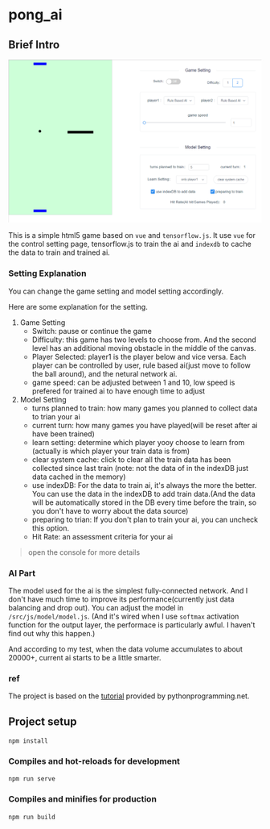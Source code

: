 # pong_ai

## Brief Intro

![snapshot](https://github.com/1813927768/pong_ai/blob/master/%E6%8D%95%E8%8E%B7.PNG?raw=true)

This is a simple html5 game based on `vue` and `tensorflow.js`. It use  `vue` for the control setting page, tensorflow.js to train the ai and `indexdb` to cache the data to train and trained ai.

### Setting Explanation

You can change the game setting and model setting accordingly. 

Here are some explanation for the setting.
1. Game Setting
    - Switch: pause or continue the game
    - Difficulty: this game has two levels to choose from. And the second level has an additional moving obstacle in the middle of the canvas.
    - Player Selected: player1 is the player below and vice versa. Each player can be controlled by user, rule based ai(just move to follow the ball around), and the netural network ai.
    - game speed: can be adjusted between 1 and 10, low speed is prefered for trained ai to have enough time to adjust
2. Model Setting
    - turns planned to train: how many games you planned to collect data to trian your ai
    - current turn: how many games you have played(will be reset after ai have been trained)
    - learn setting: determine which player yooy choose to learn from (actually is which player your train data is from)
    - clear system cache: click to clear all the train data has been collected since last train (note: not the data of in the indexDB just data cached in the memory)
    - use indexDB: For the data to train ai, it's always the more the better. You can use the data in the indexDB to add train data.(And the data will be automatically stored in the DB every time before the train, so you don't have to worry about the data source)
    - preparing to trian: If you don't plan to train your ai, you can uncheck this option.
    - Hit Rate: an assessment criteria for your ai

> open the console for more details

### AI Part

The model used for the ai is the simplest fully-connected network. And I don't have much time to improve its performance(currently just data balancing and drop out). You can adjust the model in `/src/js/model/model.js`. 
(And it's wired when I use `softmax` activation function for the output layer, the performace is particularly awful. I haven't find out why this happen.)

And according to my test, when the data volume accumulates to about 20000+, current ai starts to be a little smarter.


### ref

The project is based on the [tutorial](https://pythonprogramming.net/pong-ai-tensorflowjs-tutorial/) provided by pythonprogramming.net.

## Project setup
```
npm install
```

### Compiles and hot-reloads for development
```
npm run serve
```

### Compiles and minifies for production
```
npm run build
```


